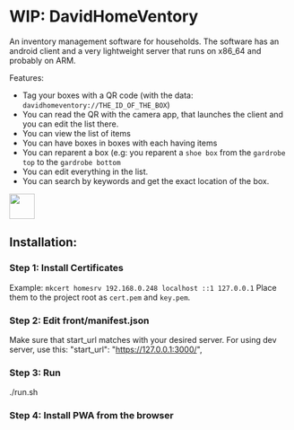 # WIP: DavidHomeVentory

An inventory management software for households.
The software has an android client and a very lightweight server that runs on x86_64 and probably on ARM.

Features:
 - Tag your boxes with a QR code (with the data: `davidhomeventory://THE_ID_OF_THE_BOX`)
 - You can read the QR with the camera app, that launches the client and you can edit the list there.
 - You can view the list of items
 - You can have boxes in boxes with each having items
 - You can reparent a box (e.g: you reparent a `shoe box` from the `gardrobe top` to the `gardrobe bottom`
 - You can edit everything in the list.
 - You can search by keywords and get the exact location of the box.


<a href="https://endsoftwarepatents.org/innovating-without-patents"><img style="height: 45px;" src="https://static.fsf.org/nosvn/esp/logos/patent-free.svg"></a>


## Installation:

### Step 1: Install Certificates

Example:
`mkcert homesrv 192.168.0.248 localhost ::1 127.0.0.1`
Place them to the project root as `cert.pem` and `key.pem`.

### Step 2: Edit front/manifest.json

Make sure that start_url matches with your desired server. For using dev server, use this:
"start_url": "https://127.0.0.1:3000/",

### Step 3: Run

./run.sh

### Step 4: Install PWA from the browser